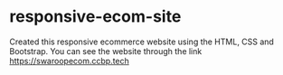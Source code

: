# responsive-ecom-site
Created this responsive ecommerce website using the HTML, CSS and Bootstrap.
You can see the website through the link https://swaroopecom.ccbp.tech
